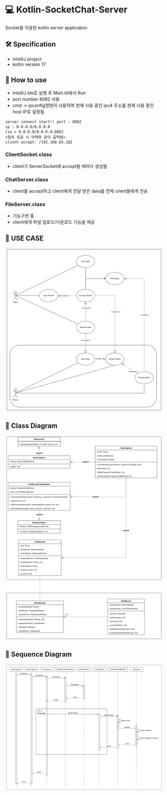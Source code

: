# 💻 Kotlin-SocketChat-Server
Socket을 이용한 kotlin server application

## 🛠 Specification
- intelliJ project
- kotlin version 17

## 📢 How to use
- intelliJ ide로 실행 후 Main.kt에서 Run
- port number 8082 사용
- cmd -> ipconfig명령어 사용하여 현재 사용 중인 ipv4 주소를 현재 사용 중인 host IP로 설정됨
```shell
server connect start!! port : 8082
ip : 0.0.0.0/0.0.0.0
lsa = 0.0.0.0/0.0.0.0:8082
<접속 성공 시 아래와 같이 출력됨>
client accept: /192.168.85.182
```

### ClientSocket.class
- client가 ServerSocket에 accept될 때마다 생성됨

### ChatServer.class
- client를 accept하고 client에게 전달 받은 data를 전체 client들에게 전송

### FileServer.class
- 기능구현 중
- client에게 파일 업로드/다운로드 기능을 제공

## 📜 USE CASE
![usecase](./images/usecase.png)

## 📜 Class Diagram
![classdiagram](./images/classdiagram.png)

## 📜 Sequence Diagram
![sequencediagram](./images/sequencediagram.png)